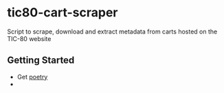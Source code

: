 # tic80-cart-scraper
Script to scrape, download and extract metadata from carts hosted on the TIC-80 website

## Getting Started

- Get [poetry](https://python-poetry.org/docs/#installation)
- 